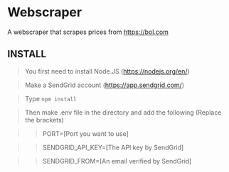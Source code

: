 # Webscraper
A webscraper that scrapes prices from https://bol.com


## INSTALL

> You first need to install Node.JS (https://nodejs.org/en/)

>Make a SendGrid account (https://app.sendgrid.com/)

> Type ``npm install``

>Then make .env file in the directory and add the following (Replace the brackets)

>> PORT=[Port you want to use]

>> SENDGRID_API_KEY=[The API key by SendGrid]

>> SENDGRID_FROM=[An email verified by SendGrid]


